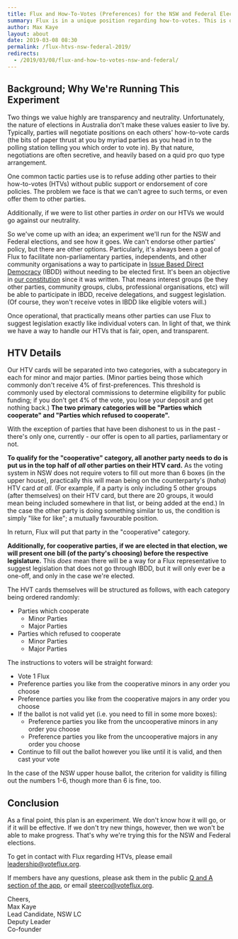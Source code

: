 ```yaml
---
title: Flux and How-To-Votes (Preferences) for the NSW and Federal Elections
summary: Flux is in a unique position regarding how-to-votes. This is our newest experiment in handling these negotiations.
author: Max Kaye
layout: about
date: 2019-03-08 08:30
permalink: /flux-htvs-nsw-federal-2019/
redirects:
  - /2019/03/08/flux-and-how-to-votes-nsw-and-federal/
---
```


## Background; Why We're Running This Experiment

Two things we value highly are transparency and neutrality. 
Unfortunately, the nature of elections in Australia don't make these values easier to live by.
Typically, parties will negotiate positions on each others' how-to-vote cards (the bits of paper thrust at you by myriad parties as you head in to the polling station telling you which order to vote in).
By that nature, negotiations are often secretive, and heavily based on a quid pro quo type arrangement.

One common tactic parties use is to refuse adding other parties to their how-to-votes (HTVs) without public support or endorsement of core policies.
The problem we face is that we can't agree to such terms, or even offer them to other parties.

Additionally, if we were to list other parties *in order* on our HTVs we would go against our neutrality.

So we've come up with an idea; an experiment we'll run for the NSW and Federal elections, and see how it goes.
We can't endorse other parties' policy, but there are other options.
Particularly, it's always been a goal of Flux to facilitate non-parliamentary parties, independents, and other community organisations a way to participate in [Issue Based Direct Democracy](/ibdd/overview) (IBDD) without needing to be elected first.
It's been an objective in [our constitution](https://github.com/voteflux/flux/blob/master/CONSTITUTION.md#objective) since it was written.
That means interest groups (be they other parties, community groups, clubs, professional organisations, etc) will be able to participate in IBDD, receive delegations, and suggest legislation.
(Of course, they won't receive votes in IBDD like eligible voters will.)

Once operational, that practically means other parties can use Flux to suggest legislation exactly like individual voters can.
In light of that, we think we have a way to handle our HTVs that is fair, open, and transparent.

## HTV Details

Our HTV cards will be separated into two categories, with a subcategory in each for minor and major parties. 
(Minor parties being those which commonly don't receive 4% of first-preferences. This threshold is commonly used by electoral commissions to determine eligibility for public funding; if you don't get 4% of the vote, you lose your deposit and get nothing back.)
**The two primary categories will be "Parties which cooperate" and "Parties which refused to cooperate".**

With the exception of parties that have been dishonest to us in the past - there's only one, currently - our offer is open to all parties, parliamentary or not.

**To qualify for the "cooperative" category, all another party needs to do is put us in the top half of *all* other parties on their HTV card.**
As the voting system in NSW does not require voters to fill out more than 6 boxes (in the upper house), practically this will mean being on the counterparty's (*haha*) HTV card *at all*.
(For example, if a party is only including 5 other groups (after themselves) on their HTV card, but there are 20 groups, it would mean being included somewhere in that list, or being added at the end.)
In the case the other party is doing something similar to us, the condition is simply "like for like"; a mutually favourable position.

In return, Flux will put that party in the "cooperative" category.

**Additionally, for cooperative parties, if we are elected in that election, we will present one bill (of the party's choosing) before the respective legislature.**
This *does* mean there will be a way for a Flux representative to suggest legislation that does not go through IBDD, but it will only ever be a one-off, and only in the case we're elected.

The HVT cards themselves will be structured as follows, with each category being ordered randomly:

* Parties which cooperate
  * Minor Parties
  * Major Parties
* Parties which refused to cooperate
  * Minor Parties
  * Major Parties
  
The instructions to voters will be straight forward: 

* Vote 1 Flux
* Preference parties you like from the cooperative minors in any order you choose
* Preference parties you like from the cooperative majors in any order you choose
* If the ballot is not valid yet (i.e. you need to fill in some more boxes):
  * Preference parties you like from the uncooperative minors in any order you choose
  * Preference parties you like from the uncooperative majors in any order you choose 
* Continue to fill out the ballot however you like until it is valid, and then cast your vote

In the case of the NSW upper house ballot, the criterion for validity is filling out the numbers 1-6, though more than 6 is fine, too.

## Conclusion

As a final point, this plan is an experiment. We don't know how it will go, or if it will be effective.
If we don't try new things, however, then we won't be able to make progress. 
That's why we're trying this for the NSW and Federal elections.

To get in contact with Flux regarding HTVs, please email leadership@voteflux.org.

If members have any questions, please ask them in the public [Q and A section of the app](https://app.flux.party/v/#/qanda), or email steerco@voteflux.org.

Cheers,<br>
Max Kaye<br>
Lead Candidate, NSW LC<br>
Deputy Leader<br>
Co-founder
